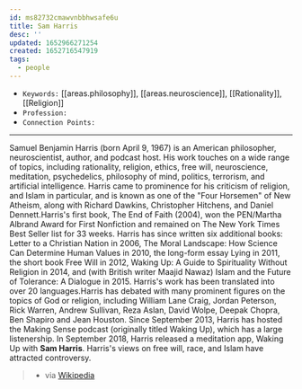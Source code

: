 ```yaml
---
id: ms82732cmawvnbbhwsafe6u
title: Sam Harris
desc: ''
updated: 1652966271254
created: 1652716547919
tags:
  - people
---
```


- `Keywords:` [[areas.philosophy]], [[areas.neuroscience]], [[Rationality]], [[Religion]]
- `Profession:`
- `Connection Points:`

---

Samuel Benjamin Harris (born April 9, 1967) is an American philosopher, neuroscientist, author, and podcast host. His work touches on a wide range of topics, including rationality, religion, ethics, free will, neuroscience, meditation, psychedelics, philosophy of mind, politics, terrorism, and artificial intelligence. Harris came to prominence for his criticism of religion, and Islam in particular, and is known as one of the "Four Horsemen" of New Atheism, along with Richard Dawkins, Christopher Hitchens, and Daniel Dennett.Harris's first book, The End of Faith (2004), won the PEN/Martha Albrand Award for First Nonfiction and remained on The New York Times Best Seller list for 33 weeks. Harris has since written six additional books: Letter to a Christian Nation in 2006, The Moral Landscape: How Science Can Determine Human Values in 2010, the long-form essay Lying in 2011, the short book Free Will in 2012, Waking Up: A Guide to Spirituality Without Religion in 2014, and (with British writer Maajid Nawaz) Islam and the Future of Tolerance: A Dialogue in 2015. Harris's work has been translated into over 20 languages.Harris has debated with many prominent figures on the topics of God or religion, including William Lane Craig, Jordan Peterson, Rick Warren, Andrew Sullivan, Reza Aslan, David Wolpe, Deepak Chopra, Ben Shapiro and Jean Houston. Since September 2013, Harris has hosted the Making Sense podcast (originally titled Waking Up), which has a large listenership. In September 2018, Harris released a meditation app, Waking Up with **Sam Harris**. Harris's views on free will, race, and Islam have attracted controversy.

> - via [Wikipedia](https://en.wikipedia.org/wiki/Sam%20Harris)
